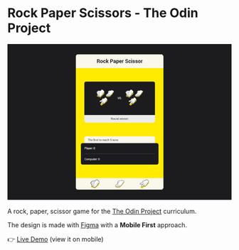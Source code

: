 # Rock Paper Scissors - The Odin Project

![screen](img/readme.jpg)

A rock, paper, scissor game for the [The Odin Project](https://www.theodinproject.com/) curriculum.

The design is made with [Figma](https://figma.com/) with a **Mobile First** approach.

👉 [Live Demo](https://matteotagliatti.github.io/top-rock-paper-scissor/) (view it on mobile)